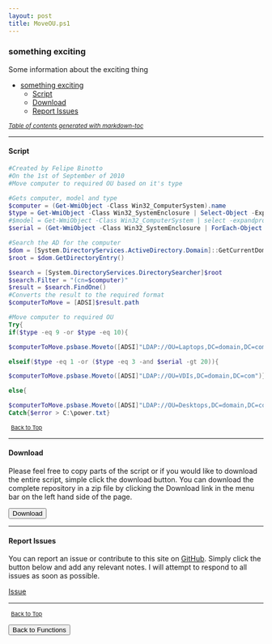 ```yaml
---
layout: post
title: MoveOU.ps1
---
```


### something exciting

Some information about the exciting thing

- [something exciting](#something-exciting)
  - [Script](#script)
  - [Download](#download)
  - [Report Issues](#report-issues)

<small><i><a href='http://ecotrust-canada.github.io/markdown-toc/'>Table of contents generated with markdown-toc</a></i></small>

---

#### Script

```powershell
#Created by Felipe Binotto
#On the 1st of September of 2010
#Move computer to required OU based on it's type

#Gets computer, model and type
$computer = (Get-WmiObject -Class Win32_ComputerSystem).name
$type = Get-WmiObject -Class Win32_SystemEnclosure | Select-Object -ExpandProperty ChassisTypes
#$model = Get-WmiObject -Class Win32_ComputerSystem | select -expandproperty model
$serial = (Get-WmiObject -Class Win32_SystemEnclosure | ForEach-Object {$_.serialnumber}).length

#Search the AD for the computer
$dom = [System.DirectoryServices.ActiveDirectory.Domain]::GetCurrentDomain()
$root = $dom.GetDirectoryEntry()

$search = [System.DirectoryServices.DirectorySearcher]$root
$search.Filter = "(cn=$computer)"
$result = $search.FindOne()
#Converts the result to the required format
$computerToMove = [ADSI]$result.path

#Move computer to required OU
Try{
if($type -eq 9 -or $type -eq 10){

$computerToMove.psbase.Moveto([ADSI]"LDAP://OU=Laptops,DC=domain,DC=com")}

elseif($type -eq 1 -or ($type -eq 3 -and $serial -gt 20)){

$computerToMove.psbase.Moveto([ADSI]"LDAP://OU=VDIs,DC=domain,DC=com")}

else{

$computerToMove.psbase.Moveto([ADSI]"LDAP://OU=Desktops,DC=domain,DC=com")}}
Catch{$error > C:\power.txt}
```

<span style="font-size:11px;"><a href="#"><i class="fas fa-caret-up" aria-hidden="true" style="color: white; margin-right:5px;"></i>Back to Top</a></span>

---

#### Download

Please feel free to copy parts of the script or if you would like to download the entire script, simple click the download button. You can download the complete repository in a zip file by clicking the Download link in the menu bar on the left hand side of the page.

<button class="btn" type="submit" onclick="window.open('/PowerShell/functions/MoveOU.ps1')">
    <i class="fa fa-cloud-download-alt">
    </i>
        Download
</button>

---

#### Report Issues

You can report an issue or contribute to this site on <a href="https://github.com/BanterBoy/scripts-blog/issues">GitHub</a>. Simply click the button below and add any relevant notes. I will attempt to respond to all issues as soon as possible.

<!-- Place this tag where you want the button to render. -->

<a class="github-button" href="https://github.com/BanterBoy/scripts-blog/issues/new?title=MoveOU.ps1&body=There is a problem with this function. Please find details below." data-show-count="true" aria-label="Issue BanterBoy/scripts-blog on GitHub">Issue</a>

---

<span style="font-size:11px;"><a href="#"><i class="fas fa-caret-up" aria-hidden="true" style="color: white; margin-right:5px;"></i>Back to Top</a></span>

<a href="/menu/_pages/functions.html">
    <button class="btn">
        <i class='fas fa-reply'>
        </i>
            Back to Functions
    </button>
</a>

[1]: http://ecotrust-canada.github.io/markdown-toc
[2]: https://github.com/googlearchive/code-prettify
